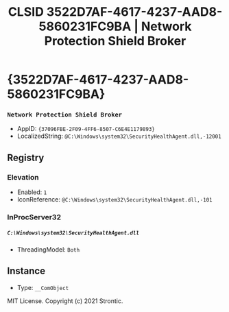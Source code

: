 ﻿---
title: "CLSID 3522D7AF-4617-4237-AAD8-5860231FC9BA | Network Protection Shield Broker"
excerpt: What is COM-Object CLSID 3522D7AF-4617-4237-AAD8-5860231FC9BA?
---

# {3522D7AF-4617-4237-AAD8-5860231FC9BA}

### `Network Protection Shield Broker`
* AppID: `{37096FBE-2F09-4FF6-8507-C6E4E1179893}`
* LocalizedString: `@C:\Windows\system32\SecurityHealthAgent.dll,-12001`

## Registry


### Elevation

* Enabled: `1`
* IconReference: `@C:\Windows\system32\SecurityHealthAgent.dll,-101`

### InProcServer32

##### `C:\Windows\system32\SecurityHealthAgent.dll`
* ThreadingModel: `Both`

## Instance

* Type: `__ComObject`

MIT License. Copyright (c) 2021 Strontic.


